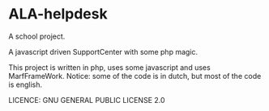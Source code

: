 # ALA-helpdesk
A school project.

A javascript driven SupportCenter with some php magic.

This project is written in php, uses some javascript and uses MarfFrameWork. Notice: some of the code is in dutch, but most of the code is english. 

LICENCE:  GNU GENERAL PUBLIC LICENSE 2.0
